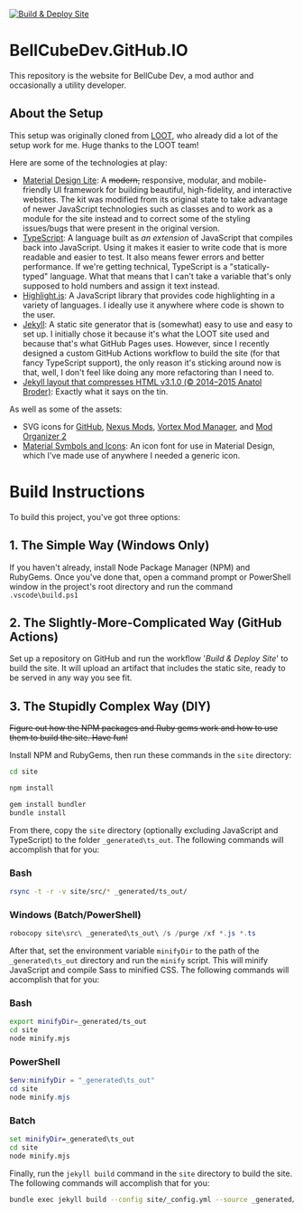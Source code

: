 [![Build & Deploy Site](https://github.com/BellCubeDev/site-testing/actions/workflows/github-pages-build-and-deploy.yml/badge.svg?branch=main&event=push)](https://github.com/BellCubeDev/site-testing/actions/workflows/github-pages-build-and-deploy.yml)

# BellCubeDev.GitHub.IO

This repository is the website for BellCube Dev, a mod author and occasionally a utility developer.

## About the Setup

This setup was originally cloned from [LOOT](https://github.com/LOOT), who already did a lot of the setup work for me. Huge thanks to the LOOT team!

Here are some of the technologies at play:

* [Material Design Lite](https://getmdl.io/): A ~~modern,~~ responsive, modular, and mobile-friendly UI framework for building beautiful, high-fidelity, and interactive websites. The kit was modified from its original state to take advantage of newer JavaScript technologies such as classes and to work as a module for the site instead and to correct some of the styling issues/bugs that were present in the original version.
* [TypeScript](https://www.typescriptlang.org/): A language built as *an extension* of JavaScript that compiles back into JavaScript. Using it makes it easier to write code that is more readable and easier to test. It also means fewer errors and better performance. If we're getting technical, TypeScript is a "statically-typed" language. What that means that I can't take a variable that's only supposed to hold numbers and assign it text instead.
* [Highlight.js](https://highlightjs.org/): A JavaScript library that provides code highlighting in a variety of languages. I ideally use it anywhere where code is shown to the user.
* [Jekyll](http://jekyllrb.com/): A static site generator that is (somewhat) easy to use and easy to set up. I initially chose it because it's what the LOOT site used and because that's what GitHub Pages uses. However, since I recently designed a custom GitHub Actions workflow to build the site (for that fancy TypeScript support), the only reason it's sticking around now is that, well, I don't feel like doing any more refactoring than I need to.
* [Jekyll layout that compresses HTML v3.1.0 (© 2014–2015 Anatol Broder)](http://jch.penibelst.de/): Exactly what it says on the tin.

As well as some of the assets:

* SVG icons for [GitHub](https://github.com), [Nexus Mods](https://nexusmods.com), [Vortex Mod Manager](https://www.nexusmods.com/about/vortex/), and [Mod Organizer 2](https://www.nexusmods.com/skyrimspecialedition/mods/6194)
* [Material Symbols and Icons](https://fonts.google.com/icons): An icon font for use in Material Design, which I've made use of anywhere I needed a generic icon.

# Build Instructions

To build this project, you've got three options:

## 1. The Simple Way (Windows Only)

If you haven't already, install Node Package Manager (NPM) and RubyGems. Once you've done that, open a command prompt or PowerShell window in the project's root directory and run the command `.vscode\build.ps1`

## 2. The Slightly-More-Complicated Way (GitHub Actions)

Set up a repository on GitHub and run the workflow '*Build & Deploy Site*' to build the site. It will upload an artifact that includes the static site, ready to be served in any way you see fit.

## 3. The Stupidly Complex Way (DIY)

~~Figure out how the NPM packages and Ruby gems work and how to use them to build the site. Have fun!~~

Install NPM and RubyGems, then run these commands in the `site` directory:

```bash
cd site

npm install

gem install bundler
bundle install

```

From there, copy the `site` directory (optionally excluding JavaScript and TypeScript) to the folder `_generated\ts_out`. The following commands will accomplish that for you:

### Bash
```bash
rsync -t -r -v site/src/* _generated/ts_out/
```

### Windows (Batch/PowerShell)
```powershell
robocopy site\src\ _generated\ts_out\ /s /purge /xf *.js *.ts
```

After that, set the environment variable `minifyDir` to the path of the `_generated\ts_out` directory and run the `minify` script. This will minify JavaScript and compile Sass to minified CSS. The following commands will accomplish that for you:

### Bash
```bash
export minifyDir=_generated/ts_out
cd site
node minify.mjs
```

### PowerShell
```powershell
$env:minifyDir = "_generated\ts_out"
cd site
node minify.mjs
```

### Batch
```bat
set minifyDir=_generated\ts_out
cd site
node minify.mjs
```

Finally, run the `jekyll build` command in the `site` directory to build the site. The following commands will accomplish that for you:

```bash
bundle exec jekyll build --config site/_config.yml --source _generated/ts_out/ --destination _generated/_jekyll-out/ --verbose --safe --trace
```

